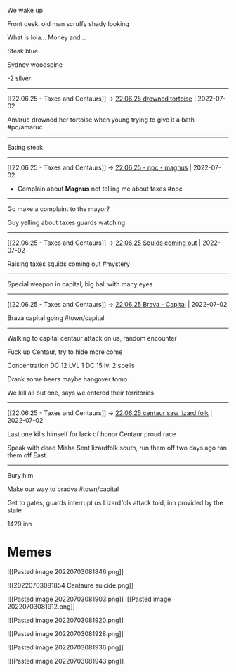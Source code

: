 We wake up

Front desk, old man scruffy shady looking

What is Iola... Money and... 

Steak blue 

Sydney woodspine

-2 silver

***

[[22.06.25 - Taxes and Centaurs]] -> [22.06.25 drowned tortoise](../3%20-%20Insights/1%20-%20Insights/22.06.25%20drowned%20tortoise.md) | 2022-07-02

Amaruc drowned her tortoise when young trying to give it a bath #pc/amaruc

***

Eating steak

***

[[22.06.25 - Taxes and Centaurs]] -> [22.06.25 - npc - magnus](../3%20-%20Insights/1%20-%20Insights/22.06.25%20-%20npc%20-%20magnus.md) | 2022-07-02

- Complain about **Magnus** not telling me about taxes #npc

***

Go make a complaint to the mayor?

Guy yelling about taxes guards watching

***

[[22.06.25 - Taxes and Centaurs]] -> [22.06.25 Squids coming out](../3%20-%20Insights/1%20-%20Insights/22.06.25%20Squids%20coming%20out.md) | 2022-07-02

Raising taxes squids coming out #mystery

***

Special weapon in capital, big ball with many eyes

***

[[22.06.25 - Taxes and Centaurs]] -> [22.06.25 Brava - Capital](../3%20-%20Insights/1%20-%20Insights/22.06.25%20Brava%20-%20Capital.md) | 2022-07-02

Brava capital going #town/capital

***

Walking to capital centaur attack on us, random encounter

Fuck up Centaur, try to hide more come

Concentration DC 12 LVL 1
DC 15 lvl 2 spells

Drank some beers maybe hangover tomo

We kill all but one, says we entered their territories 

***

[[22.06.25 - Taxes and Centaurs]] -> [22.06.25 centaur saw lizard folk](../3%20-%20Insights/1%20-%20Insights/22.06.25%20centaur%20saw%20lizard%20folk.md) | 2022-07-02

Last one kills himself for lack of honor
Centaur proud race

Speak with dead Misha
Sent lizardfolk south, run them off two days ago ran them off East.

***

Bury him

Make our way to bradva #town/capital 

Get to gates, guards interrupt us
Lizardfolk attack told, inn provided by the state

1429 inn


# Memes
![[Pasted image 20220703081846.png]]

![[20220703081854 Centaure suicide.png]]

![[Pasted image 20220703081903.png]]
![[Pasted image 20220703081912.png]]

![[Pasted image 20220703081920.png]]

![[Pasted image 20220703081928.png]]

![[Pasted image 20220703081936.png]]

![[Pasted image 20220703081943.png]]


